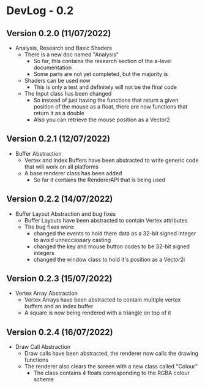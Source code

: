 # DevLog - 0.2

## Version 0.2.0 (11/07/2022)
- Analysis, Research and Basic Shaders
    - There is a new doc named "Analysis"
        - So far, this contains the research section of the a-level documentation
        - Some parts are not yet completed, but the majority is
    - Shaders can be used now
        - This is only a test and definitely will not be the final code
    - The Input class has been changed
        - So instead of just having the functions that return a given position of the mouse as a float, there are now functions that return it as a double
        - Also you can retrieve the mouse position as a Vector2

## Version 0.2.1 (12/07/2022)
- Buffer Abstraction
    - Vertex and Index Buffers have been abstracted to write generic code that will work on all platforms
    - A base renderer class has been added
        - So far it contains the RendererAPI that is being used

## Version 0.2.2 (14/07/2022)
- Buffer Layout Abstraction and bug fixes
    - Buffer Layouts have been abstracted to contain Vertex attributes
    - The bug fixes were:
        - changed the events to hold there data as a 32-bit signed integer to avoid unneccassary casting
        - changed the key and mouse button codes to be 32-bit signed integers
        - changed the window class to hold it's position as a Vector2i

## Version 0.2.3 (15/07/2022)
- Vertex Array Abstraction
    - Vertex Arrays have been abstracted to contain multiple vertex buffers and an index buffer
    - A square is now being rendered with a triangle on top of it

## Version 0.2.4 (16/07/2022)
- Draw Call Abstraction
    - Draw calls have been abstracted, the renderer now calls the drawing functions
    - The renderer also clears the screen with a new class called "Colour"
        - The class contains 4 floats corresponding to the RGBA colour scheme